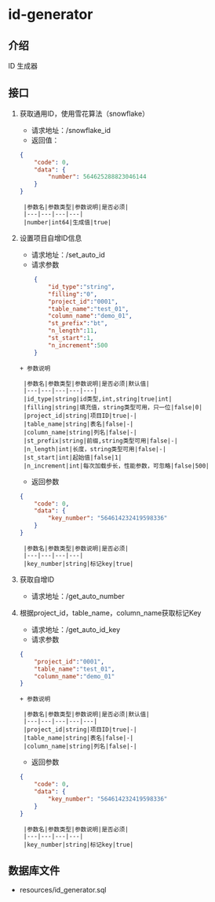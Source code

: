 # id-generator

## 介绍
ID 生成器

## 接口
1. 获取通用ID，使用雪花算法（snowflake）
   + 请求地址：/snowflake_id
   + 返回值：
    ```json
    {
        "code": 0,
        "data": {
            "number": 564625288823046144
        }
    }
    ```
        |参数名|参数类型|参数说明|是否必须|
        |---|---|---|---|
        |number|int64|生成值|true|
   
1. 设置项目自增ID信息
   + 请求地址：/set_auto_id
   + 请求参数
    ```json
        {
            "id_type":"string",
            "filling":"0",
            "project_id":"0001",
            "table_name":"test_01",
            "column_name":"demo_01",
            "st_prefix":"bt",
            "n_length":11,
            "st_start":1,
            "n_increment":500
        }
    ```
       + 参数说明
        
        |参数名|参数类型|参数说明|是否必须|默认值|
        |---|---|---|---|---|
        |id_type|string|id类型,int,string|true|int|
        |filling|string|填充值，string类型可用，只一位|false|0|
        |project_id|string|项目ID|true|-|
        |table_name|string|表名|false|-|
        |column_name|string|列名|false|-|
        |st_prefix|string|前缀,string类型可用|false|-|
        |n_length|int|长度，string类型可用|false|-|
        |st_start|int|起始值|false|1|
        |n_increment|int|每次加载步长，性能参数，可忽略|false|500|    
    
    + 返回参数

    ```json
    {
        "code": 0,
        "data": {
            "key_number": "564614232419598336"
        }
    }
    ```
   
        |参数名|参数类型|参数说明|是否必须|
        |---|---|---|---|    
        |key_number|string|标记key|true|

1. 获取自增ID
   + 请求地址：/get_auto_number




1. 根据project_id，table_name，column_name获取标记Key
   + 请求地址：/get_auto_id_key
   + 请求参数  
    ```json
    {
        "project_id":"0001",
        "table_name":"test_01",
        "column_name":"demo_01"
    }
    ```
       + 参数说明
        
        |参数名|参数类型|参数说明|是否必须|默认值|
        |---|---|---|---|---|
        |project_id|string|项目ID|true|-|
        |table_name|string|表名|false|-|
        |column_name|string|列名|false|-|   

    + 返回参数

    ```json
    {
        "code": 0,
        "data": {
            "key_number": "564614232419598336"
        }
    }
    ```
   
        |参数名|参数类型|参数说明|是否必须|
        |---|---|---|---|    
        |key_number|string|标记key|true|


## 数据库文件
+ resources/id_generator.sql
